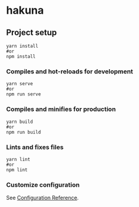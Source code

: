 # hakuna

## Project setup
```
yarn install
#or
npm install
```

### Compiles and hot-reloads for development
```
yarn serve
#or
npm run serve
```

### Compiles and minifies for production
```
yarn build
#or
npm run build
```

### Lints and fixes files
```
yarn lint
#or
npm lint
```

### Customize configuration
See [Configuration Reference](https://cli.vuejs.org/config/).
